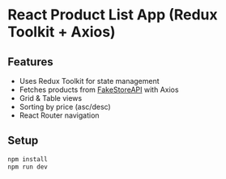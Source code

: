 # React Product List App (Redux Toolkit + Axios)

## Features

- Uses Redux Toolkit for state management
- Fetches products from [FakeStoreAPI](https://fakestoreapi.com/products) with Axios
- Grid & Table views
- Sorting by price (asc/desc)
- React Router navigation

## Setup

```bash
npm install
npm run dev


```
